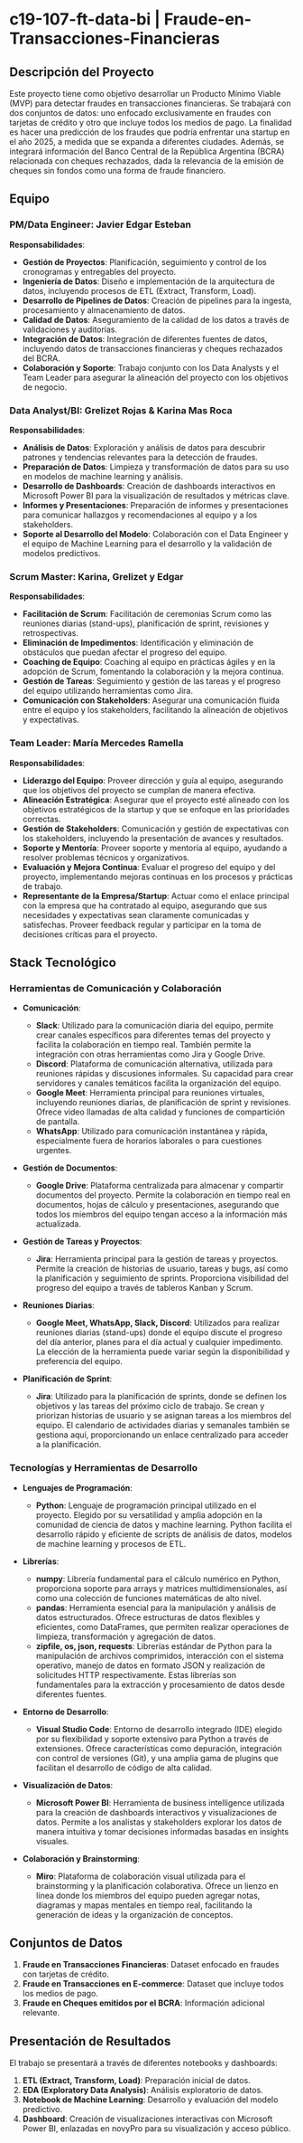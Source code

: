 # c19-107-ft-data-bi | Fraude-en-Transacciones-Financieras

## Descripción del Proyecto
Este proyecto tiene como objetivo desarrollar un Producto Mínimo Viable (MVP) para detectar fraudes en transacciones financieras. Se trabajará con dos conjuntos de datos: uno enfocado exclusivamente en fraudes con tarjetas de crédito y otro que incluye todos los medios de pago. La finalidad es hacer una predicción de los fraudes que podría enfrentar una startup en el año 2025, a medida que se expanda a diferentes ciudades. Además, se integrará información del Banco Central de la República Argentina (BCRA) relacionada con cheques rechazados, dada la relevancia de la emisión de cheques sin fondos como una forma de fraude financiero.

## Equipo

### **PM/Data Engineer: Javier Edgar Esteban**

**Responsabilidades**:
- **Gestión de Proyectos**: Planificación, seguimiento y control de los cronogramas y entregables del proyecto.
- **Ingeniería de Datos**: Diseño e implementación de la arquitectura de datos, incluyendo procesos de ETL (Extract, Transform, Load).
- **Desarrollo de Pipelines de Datos**: Creación de pipelines para la ingesta, procesamiento y almacenamiento de datos.
- **Calidad de Datos**: Aseguramiento de la calidad de los datos a través de validaciones y auditorías.
- **Integración de Datos**: Integración de diferentes fuentes de datos, incluyendo datos de transacciones financieras y cheques rechazados del BCRA.
- **Colaboración y Soporte**: Trabajo conjunto con los Data Analysts y el Team Leader para asegurar la alineación del proyecto con los objetivos de negocio.

### **Data Analyst/BI: Grelizet Rojas & Karina Mas Roca**

**Responsabilidades**:
- **Análisis de Datos**: Exploración y análisis de datos para descubrir patrones y tendencias relevantes para la detección de fraudes.
- **Preparación de Datos**: Limpieza y transformación de datos para su uso en modelos de machine learning y análisis.
- **Desarrollo de Dashboards**: Creación de dashboards interactivos en Microsoft Power BI para la visualización de resultados y métricas clave.
- **Informes y Presentaciones**: Preparación de informes y presentaciones para comunicar hallazgos y recomendaciones al equipo y a los stakeholders.
- **Soporte al Desarrollo del Modelo**: Colaboración con el Data Engineer y el equipo de Machine Learning para el desarrollo y la validación de modelos predictivos.

### **Scrum Master: Karina, Grelizet y Edgar**

**Responsabilidades**:
- **Facilitación de Scrum**: Facilitación de ceremonias Scrum como las reuniones diarias (stand-ups), planificación de sprint, revisiones y retrospectivas.
- **Eliminación de Impedimentos**: Identificación y eliminación de obstáculos que puedan afectar el progreso del equipo.
- **Coaching de Equipo**: Coaching al equipo en prácticas ágiles y en la adopción de Scrum, fomentando la colaboración y la mejora continua.
- **Gestión de Tareas**: Seguimiento y gestión de las tareas y el progreso del equipo utilizando herramientas como Jira.
- **Comunicación con Stakeholders**: Asegurar una comunicación fluida entre el equipo y los stakeholders, facilitando la alineación de objetivos y expectativas.

### **Team Leader: María Mercedes Ramella**

**Responsabilidades**:

- **Liderazgo del Equipo**: Proveer dirección y guía al equipo, asegurando que los objetivos del proyecto se cumplan de manera efectiva.
- **Alineación Estratégica**: Asegurar que el proyecto esté alineado con los objetivos estratégicos de la startup y que se enfoque en las prioridades correctas.
- **Gestión de Stakeholders**: Comunicación y gestión de expectativas con los stakeholders, incluyendo la presentación de avances y resultados.
- **Soporte y Mentoría**: Proveer soporte y mentoría al equipo, ayudando a resolver problemas técnicos y organizativos.
- **Evaluación y Mejora Continua**: Evaluar el progreso del equipo y del proyecto, implementando mejoras continuas en los procesos y prácticas de trabajo.
- **Representante de la Empresa/Startup**: Actuar como el enlace principal con la empresa que ha contratado al equipo, asegurando que sus necesidades y expectativas sean claramente comunicadas y satisfechas. Proveer feedback regular y participar en la toma de decisiones críticas para el proyecto.

## Stack Tecnológico

### Herramientas de Comunicación y Colaboración

- **Comunicación**:
  - **Slack**: Utilizado para la comunicación diaria del equipo, permite crear canales específicos para diferentes temas del proyecto y facilita la colaboración en tiempo real. También permite la integración con otras herramientas como Jira y Google Drive.
  - **Discord**: Plataforma de comunicación alternativa, utilizada para reuniones rápidas y discusiones informales. Su capacidad para crear servidores y canales temáticos facilita la organización del equipo.
  - **Google Meet**: Herramienta principal para reuniones virtuales, incluyendo reuniones diarias, de planificación de sprint y revisiones. Ofrece video llamadas de alta calidad y funciones de compartición de pantalla.
  - **WhatsApp**: Utilizado para comunicación instantánea y rápida, especialmente fuera de horarios laborales o para cuestiones urgentes.

- **Gestión de Documentos**:
  - **Google Drive**: Plataforma centralizada para almacenar y compartir documentos del proyecto. Permite la colaboración en tiempo real en documentos, hojas de cálculo y presentaciones, asegurando que todos los miembros del equipo tengan acceso a la información más actualizada.

- **Gestión de Tareas y Proyectos**:
  - **Jira**: Herramienta principal para la gestión de tareas y proyectos. Permite la creación de historias de usuario, tareas y bugs, así como la planificación y seguimiento de sprints. Proporciona visibilidad del progreso del equipo a través de tableros Kanban y Scrum.

- **Reuniones Diarias**:
  - **Google Meet, WhatsApp, Slack, Discord**: Utilizados para realizar reuniones diarias (stand-ups) donde el equipo discute el progreso del día anterior, planes para el día actual y cualquier impedimento. La elección de la herramienta puede variar según la disponibilidad y preferencia del equipo.

- **Planificación de Sprint**:
  - **Jira**: Utilizado para la planificación de sprints, donde se definen los objetivos y las tareas del próximo ciclo de trabajo. Se crean y priorizan historias de usuario y se asignan tareas a los miembros del equipo. El calendario de actividades diarias y semanales también se gestiona aquí, proporcionando un enlace centralizado para acceder a la planificación.

### Tecnologías y Herramientas de Desarrollo

- **Lenguajes de Programación**:
  - **Python**: Lenguaje de programación principal utilizado en el proyecto. Elegido por su versatilidad y amplia adopción en la comunidad de ciencia de datos y machine learning. Python facilita el desarrollo rápido y eficiente de scripts de análisis de datos, modelos de machine learning y procesos de ETL.

- **Librerías**:
  - **numpy**: Librería fundamental para el cálculo numérico en Python, proporciona soporte para arrays y matrices multidimensionales, así como una colección de funciones matemáticas de alto nivel.
  - **pandas**: Herramienta esencial para la manipulación y análisis de datos estructurados. Ofrece estructuras de datos flexibles y eficientes, como DataFrames, que permiten realizar operaciones de limpieza, transformación y agregación de datos.
  - **zipfile, os, json, requests**: Librerías estándar de Python para la manipulación de archivos comprimidos, interacción con el sistema operativo, manejo de datos en formato JSON y realización de solicitudes HTTP respectivamente. Estas librerías son fundamentales para la extracción y procesamiento de datos desde diferentes fuentes.

- **Entorno de Desarrollo**:
  - **Visual Studio Code**: Entorno de desarrollo integrado (IDE) elegido por su flexibilidad y soporte extensivo para Python a través de extensiones. Ofrece características como depuración, integración con control de versiones (Git), y una amplia gama de plugins que facilitan el desarrollo de código de alta calidad.

- **Visualización de Datos**:
  - **Microsoft Power BI**: Herramienta de business intelligence utilizada para la creación de dashboards interactivos y visualizaciones de datos. Permite a los analistas y stakeholders explorar los datos de manera intuitiva y tomar decisiones informadas basadas en insights visuales.

- **Colaboración y Brainstorming**:
  - **Miro**: Plataforma de colaboración visual utilizada para el brainstorming y la planificación colaborativa. Ofrece un lienzo en línea donde los miembros del equipo pueden agregar notas, diagramas y mapas mentales en tiempo real, facilitando la generación de ideas y la organización de conceptos.

## Conjuntos de Datos
1. **Fraude en Transacciones Financieras**: Dataset enfocado en fraudes con tarjetas de crédito.
2. **Fraude en Transacciones en E-commerce**: Dataset que incluye todos los medios de pago.
3. **Fraude en Cheques emitidos por el BCRA**: Información adicional relevante.

## Presentación de Resultados
El trabajo se presentará a través de diferentes notebooks y dashboards:

1. **ETL (Extract, Transform, Load)**: Preparación inicial de datos.
2. **EDA (Exploratory Data Analysis)**: Análisis exploratorio de datos.
3. **Notebook de Machine Learning**: Desarrollo y evaluación del modelo predictivo.
4. **Dashboard**: Creación de visualizaciones interactivas con Microsoft Power BI, enlazadas en novyPro para su visualización y acceso público.

